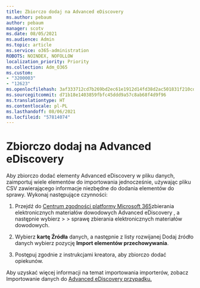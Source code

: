 ```yaml
---
title: Zbiorczo dodaj na Advanced eDiscovery
ms.author: pebaum
author: pebaum
manager: scotv
ms.date: 08/05/2021
ms.audience: Admin
ms.topic: article
ms.service: o365-administration
ROBOTS: NOINDEX, NOFOLLOW
localization_priority: Priority
ms.collection: Adm_O365
ms.custom:
- "3200003"
- "12623"
ms.openlocfilehash: 3af333712cd7b269bd2ec61e1912d14fd38d2ac501831f210cd0ef68f987f560
ms.sourcegitcommit: d71b18e1403859fbfc45ddd9a57c8ab68f4d9f96
ms.translationtype: HT
ms.contentlocale: pl-PL
ms.lasthandoff: 08/06/2021
ms.locfileid: "57814074"
---
```

# <a name="bulk-add-custodians-in-advanced-ediscovery"></a>Zbiorczo dodaj na Advanced eDiscovery

 Aby zbiorczo dodać elementy Advanced eDiscovery w pliku danych, zaimportuj wiele elementów do importowania jednocześnie, używając pliku CSV zawierającego informacje niezbędne do dodania elementów do sprawy. Wykonaj następujące czynności:

1. Przejdź do [Centrum zgodności platformy Microsoft 365](https://compliance.microsoft.com/)zbierania elektronicznych materiałów dowodowych Advanced eDiscovery , a następnie wybierz  >    >  sprawę zbierania elektronicznych materiałów dowodowych.

1. Wybierz **kartę Źródła** danych,  a następnie z listy rozwijanej Dodaj źródło danych wybierz pozycję **Import elementów przechowywania**.

1. Postępuj zgodnie z instrukcjami kreatora, aby zbiorczo dodać opiekunów.

Aby uzyskać więcej informacji na temat importowania importerów, zobacz Importowanie danych do [Advanced eDiscovery przypadku.](/microsoft-365/compliance/bulk-add-custodians)

